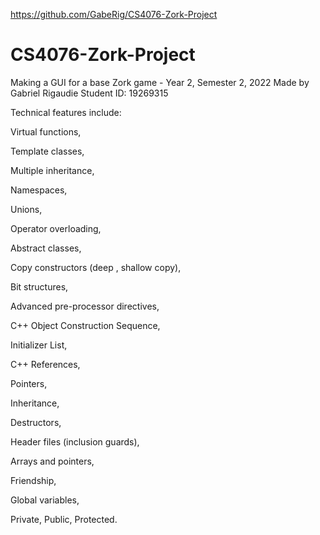 https://github.com/GabeRig/CS4076-Zork-Project
# CS4076-Zork-Project
Making a GUI for a base Zork game - Year 2, Semester 2, 2022
Made by Gabriel Rigaudie 
Student ID: 19269315


Technical features include:

Virtual functions,

Template classes,

Multiple inheritance,

Namespaces,

Unions,

Operator overloading,

Abstract classes,

Copy constructors (deep , shallow copy),

Bit structures,

Advanced pre-processor directives,

C++ Object Construction Sequence,

Initializer List,

C++ References,

Pointers,

Inheritance,

Destructors,

Header files (inclusion guards),

Arrays and pointers,

Friendship,

Global variables,

Private, Public, Protected.
